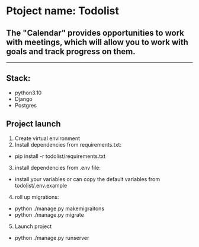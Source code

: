 # Ptoject name: Todolist 
## The "Calendar" provides opportunities to work with meetings, which will allow you to work with goals and track progress on them.
******
## Stack:
- python3.10
- Django
- Postgres

## Project launch
1. Create virtual environment
2. Install dependencies from requirements.txt:
- pip install -r todolist/requirements.txt
3. install dependencies from .env file:
- install your variables or can copy the default variables from todolist/.env.example
4. roll up migrations:
- python ./manage.py makemigraitons
- python ./manage.py migrate
5. Launch project
- python ./manage.py runserver